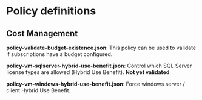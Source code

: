 # Policy definitions

## Cost Management

**policy-validate-budget-existence.json**: This policy can be used to validate if subscriptions have a budget configured.

**policy-vm-sqlserver-hybrid-use-benefit.json**: Control which SQL Server license types are allowed (Hybrid Use Benefit). __Not yet validated__

**policy-vm-windows-hybrid-use-benefit.json**: Force windows server / client Hybrid Use Benefit.
